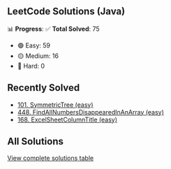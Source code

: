 ## LeetCode Solutions (Java)

📊 **Progress**:
✅ **Total Solved**: 75
- 🟢 Easy: 59
- 🟡 Medium: 16
- 🔴 Hard: 0

## Recently Solved
- [101. SymmetricTree (easy)](src/easy/_101_SymmetricTree.java)
- [448. FindAllNumbersDisappearedInAnArray (easy)](src/easy/_448_FindAllNumbersDisappearedInAnArray.java)
- [168. ExcelSheetColumnTitle (easy)](src/easy/_168_ExcelSheetColumnTitle.java)

## All Solutions
[View complete solutions table](solutions.md)
